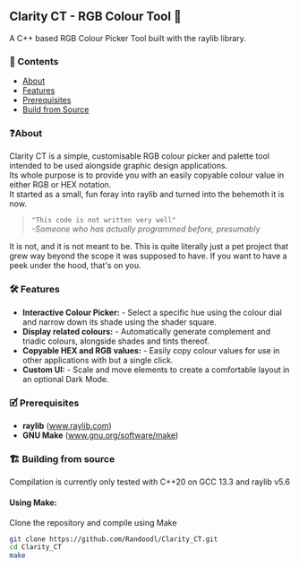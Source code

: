 ## Clarity CT - RGB Colour Tool 🎨

A C++ based RGB Colour Picker Tool built with the raylib library.

### 📖 Contents
+ [About](#about)
+ [Features](#features)
+ [Prerequisites](#prerequisites)
+ [Build from Source](#build)

### ❓About <a name = "about"></a>
Clarity CT is a simple, customisable RGB colour picker and palette tool intended to be used alongside graphic design applications.  
Its whole purpose is to provide you with an easily copyable colour value in either RGB or HEX notation.  
It started as a small, fun foray into raylib and turned into the behemoth it is now.

>`"This code is not written very well"`  
>*-Someone who has actually programmed before, presumably*

It is not, and it is not meant to be. This is quite literally just a pet project that grew way beyond the scope it was supposed to have. If you want to have a peek under the hood, that's on you.


### 🛠️ Features <a name = "features"></a>
- **Interactive Colour Picker:** - Select a specific hue using the colour dial and narrow down its shade using the shader square.
- **Display related colours:** - Automatically generate complement and triadic colours, alongside shades and tints thereof.
- **Copyable HEX and RGB values:** - Easily copy colour values for use in other applications with but a single click.
- **Custom UI:** - Scale and move elements to create a comfortable layout in an optional Dark Mode.

### 🗹 Prerequisites <a name = "prerequisites"></a>
- **raylib** (www.raylib.com)
- **GNU Make** (www.gnu.org/software/make)

### 🏗️ Building from source <a name = "build"></a>
Compilation is currently only tested with C++20 on GCC 13.3 and raylib v5.6
#### Using Make:
Clone the repository and compile using Make
```sh
git clone https://github.com/Randoodl/Clarity_CT.git
cd Clarity_CT
make
```